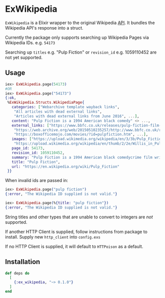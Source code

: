 # ExWikipedia

`ExWikipedia` is a Elixir wrapper to the original Wikipedia [API](https://en.wikipedia.org/w/api.php).
It bundles the Wikipedia API's response into a struct. 

Currently the package only supports searching up Wikipedia Pages via Wikipedia IDs. e.g. `54173`

Searching up `titles` e.g. "Pulp Fiction" or `revision_id` e.g. 1059110452 are not yet supported.

## Usage

```elixir
iex> ExWikipedia.page(54173)
#OR
iex> ExWikipedia.page("54173")
{:ok,
 %ExWikipedia.Structs.WikipediaPage{
   categories: ["Webarchive template wayback links",
    "All articles with dead external links",
    "Articles with dead external links from June 2016", ...],
   content: "Pulp Fiction is a 1994 American black comedy" <> ...,
   external_links: ["https://www.bbfc.co.uk/releases/pulp-fiction-film-0",
    "https://web.archive.org/web/20150510235257/http://www.bbfc.co.uk/releases/pulp-fiction-film-0",
    "https://boxofficemojo.com/movies/?id=pulpfiction.htm", ...],
   images: ["https://upload.wikimedia.org/wikipedia/en/3/3b/Pulp_Fiction_%281994%29_poster.jpg",
    "https://upload.wikimedia.org/wikipedia/en/thumb/2/2e/Willis_in_Pulp_Fiction.jpg/", ...],
   page_id: 54173,
   revision_id: 1059110452,
   summary: "Pulp Fiction is a 1994 American black comedycrime film written and directed by Quentin Tarantino, who conceived it with Roger Avary. Starring John Travolta, Samuel L. Jackson," <> ...,
   title: "Pulp Fiction",
   url: "https://en.wikipedia.org/wiki/Pulp_Fiction"
 }}
```

When invalid ids are passed in:

```elixir
iex> ExWikipedia.page("pulp fiction")
{:error, "The Wikipedia ID supplied is not valid."}

iex> ExWikipedia.page(%{title: "pulp fiction"})
{:error, "The Wikipedia ID supplied is not valid."}
```

String titles and other types that are unable to convert to integers are _not_ supported.

If another HTTP Client is supplied, follow instructions from package to install.
Supply new `http_client` into `config.exs`

If no HTTP Client is supplied, it will default to `HTTPoison` as a default.

## Installation

```elixir
def deps do
  [
    {:ex_wikipedia, "~> 0.1.0"}
  ]
end
```

